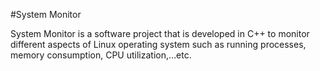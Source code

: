 
#System Monitor

System Monitor is a software project that is developed in C++ to monitor different aspects of Linux operating system such as running processes, memory consumption, CPU utilization,…etc.
